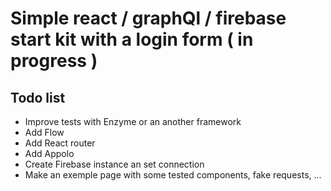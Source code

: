 # Simple react / graphQl / firebase start kit with a login form ( in progress )

## Todo list

* Improve tests with Enzyme or an another framework
* Add Flow
* Add React router
* Add Appolo
* Create Firebase instance an set connection
* Make an exemple page with some tested components, fake requests, ...
